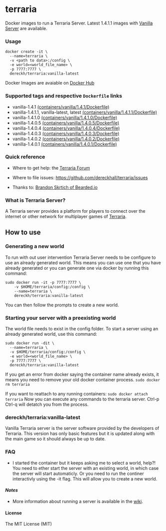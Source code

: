 # terraria

Docker images to run a Terraria Server. Latest 1.4.1.1 images with [Vanilla Server](https://terraria.gamepedia.com/Server) are available.

### Usage
```
docker create -it \
  --name=terraria \
  -v <path to data>:/config \
  -e world=<world_file_name> \
  -p 7777:7777 \
  dereckh/terraria:vanilla-latest
```

Docker Images are avaiable on [Docker Hub](https://hub.docker.com/repository/docker/dereckh/terraria)

### Supported tags and respective `Dockerfile` links
* vanilla-1.4.1 [(containers/vanilla/1.4.1/Dockerfile)](https://github.com/dereckhall/terraria/blob/master/containers/vanilla/1.4.1/Dockerfile)
* vanilla-1.4.1.1, vanilla-latest, latest [(containers/vanilla/1.4.1.1/Dockerfile)](https://github.com/dereckhall/terraria/blob/master/containers/vanilla/1.4.1.1/Dockerfile)
* vanilla-1.4.1.0 [(containers/vanilla/1.4.1.0/Dockerfile)](https://github.com/dereckhall/terraria/blob/master/containers/vanilla/1.4.1.0/Dockerfile)
* vanilla-1.4.0.5 [(containers/vanilla/1.4.0.5/Dockerfile)](https://github.com/dereckhall/terraria/blob/master/containers/vanilla/1.4.0.5/Dockerfile)
* vanilla-1.4.0.4 [(containers/vanilla/1.4.0.4/Dockerfile)](https://github.com/dereckhall/terraria/blob/master/containers/vanilla/1.4.0.4/Dockerfile)
* vanilla-1.4.0.3 [(containers/vanilla/1.4.0.3/Dockerfile)](https://github.com/dereckhall/terraria/blob/master/containers/vanilla/1.4.0.3/Dockerfile)
* vanilla-1.4.0.2 [(containers/vanilla/1.4.0.2/Dockerfile)](https://github.com/dereckhall/terraria/blob/master/containers/vanilla/1.4.0.2/Dockerfile)
* vanilla-1.4.0.1 [(containers/vanilla/1.4.0.1/Dockerfile)](https://github.com/dereckhall/terraria/blob/master/containers/vanilla/1.4.0.1/Dockerfile)

### Quick reference
- Where to get help:
the [Terraria Forum](https://forums.terraria.org/index.php?forums/)

- Where to file issues:
https://github.com/dereckhall/terraria/issues

- Thanks to:
[Brandon Skrtich of Bearded.io](https://www.bearded.io/#footer)

### What is Terraria Server?
A Terraria server provides a platform for players to connect over the internet or other network for multiplayer games of [Terraria](https://terraria.org/).

## How to use

### Generating a new world
To run with out user intervention Terraria Server needs to be configure to use an already generated world. This means you can use one that you have already generated or you can generate one via docker by running this command:
```
sudo docker run -it -p 7777:7777 \
    -v $HOME/terraria/config:/config \
    --name=terraria \
    dereckh/terraria:vanilla-latest
```
You can then follow the prompts to create a new world.

### Starting your server with a preexisting world
The world file needs to exist in the config folder.
To start a server using an already generated world, use this command:
```
sudo docker run -dit \
  --name=terraria \
  -v $HOME/terraria/config:/config \
  -e world=<world_file_name> \
  -p 7777:7777 \
  dereckh/terraria:vanilla-latest
```

If you get an error from docker saying the container name already exists, it means you need to remove your old docker container process.
`sudo docker rm terraria`

If you want to reattach to any running containers:
`sudo docker attach terraria`
Now you can execute any commands to the terraria server. Ctrl-p Ctrl-q will detatch you from the process.

### dereckh/terraria:vanilla-latest
Vanilla Terraria server is the server software provided by the developers of Terraria. This version has only basic features but it is updated along with the main game so it should always be up to date.

### FAQ
- I started the container but it keeps asking me to select a world, help?!
You need to ether start the server with an existing world, in which case the server will start automaticly. Or you need to run the continer interactivly using the -it flag. This will allow you to create a new world.

#### *Notes*
* More information about running a server is available in the [wiki](https://terraria.gamepedia.com/Server).

#### License

The MIT License (MIT)
